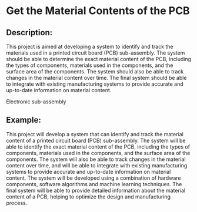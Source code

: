 # Get the Material Contents of the PCB

## Description:
This project is aimed at developing a system to identify and track the materials used in a printed circuit board (PCB) sub-assembly. The system should be able to determine the exact material content of the PCB, including the types of components, materials used in the components, and the surface area of the components. The system should also be able to track changes in the material content over time. The final system should be able to integrate with existing manufacturing systems to provide accurate and up-to-date information on material content.

Electronic sub-assembly

## Example:
This project will develop a system that can identify and track the material content of a printed circuit board (PCB) sub-assembly. The system will be able to identify the exact material content of the PCB, including the types of components, materials used in the components, and the surface area of the components. The system will also be able to track changes in the material content over time, and will be able to integrate with existing manufacturing systems to provide accurate and up-to-date information on material content. The system will be developed using a combination of hardware components, software algorithms and machine learning techniques. The final system will be able to provide detailed information about the material content of a PCB, helping to optimize the design and manufacturing process.